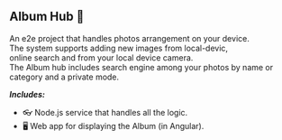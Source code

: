 ## Album Hub 📸
An e2e project that handles photos arrangement on your device.<br>
The system supports adding new images from local-devic,<br>
online search and from your local device camera.<br>
The Album hub includes search engine among your photos by name or category and a private mode.<br>

***Includes:***
* 👓 Node.js service that handles all the logic.
* 🖥 Web app for displaying the Album (in Angular).

